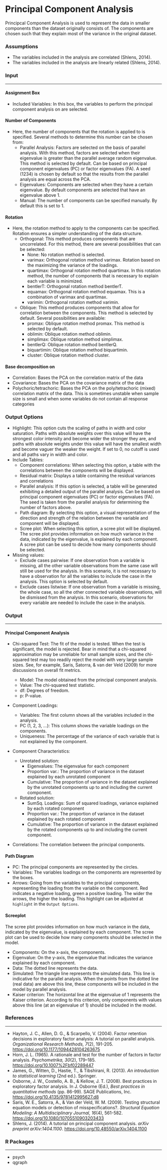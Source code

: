 Principal Component Analysis 
===

Principcal Component Analysis is used to represent the data in smaller components than the dataset originally consists of. The components are chosen such that they explain most of the variance in the original dataset. 

### Assumptions 
- The variables included in the analysis are correlated (Shlens, 2014). 
- The variables included in the analysis are linearly related (Shlens, 2014). 

### Input 
---
#### Assignment Box 
- Included Variables: In this box, the variables to perform the principal component analysis on are selected. 

#### Number of Components  
- Here, the number of components that the rotation is applied to is specified. Several methods to determine this number can be chosen from:   
  - Parallel Analysis: Factors are selected on the basis of parallel analysis. With this method, factors are selected when their eigenvalue is greater than the parallel average random eigenvalue. This method is selected by default. Can be based on principal component eigenvalues (PC) or factor eigenvalues (FA). A seed (1234) is chosen by default so that the results from the parallel analysis are equal across the PCA.
  - Eigenvalues: Components are selected when they have a certain eigenvalue. By default components are selected that have an eigenvalue above 1. 
  - Manual: The number of components can be specified manually. By default this is set to 1. 

#### Rotation  
- Here, the rotation method to apply to the components can be specified. Rotation ensures a simpler understanding of the data structure.
  - Orthogonal: This method produces components that are uncorrelated. For this method, there are several possibilities that can be selected: 
      - None: No rotation method is selected. 
      - varimax: Orthogonal rotation method varimax. Rotation based on the maximizing the variance of the loadings. 
      - quartimax: Orthogonal rotation method quartimax. In this rotation method, the number of components that is  necessary to explain each variable is minimized. 
      - bentlerT: Orthogonal rotation method bentlerT. 
      - equamax: Orthogonal rotation method equamax. This is a combination of varimax and quartimax. 
      - varimin: Orthogonal rotation method varimin. 
  - Oblique: This method produces components that allow for correlation between the components. This method is selected by default. Several possibilities are available:  
      - promax: Oblique rotation method promax. This method is selected by default. 
      - oblimin: Oblique rotation method oblimin. 
      - simplimax: Oblique rotation method simplimax. 
      - bentlerQ: Oblique rotation method bentlerQ. 
      - biquartimin: Oblique rotation method biquartimin. 
      - cluster: Oblique rotation method cluster. 
      
#### Base decomposition on
- Correlation: Bases the PCA on the correlation matrix of the data
- Covariance: Bases the PCA on the covariance matrix of the data
- Polychoric/tetrachoric: Bases the PCA on the poly/tetrachoric (mixed) correlation matrix of the data.
  This is sometimes unstable when sample size is small and when some variables do not contain all response categories


### Output Options 
- Highlight: This option cuts the scaling of paths in width and color saturation. Paths with absolute weights over this value will have the strongest color intensity and become wider the stronger they are, and paths with absolute weights under this value will have the smallest width and become vaguer the weaker the weight. If set to 0, no cutoff is used and all paths vary in width and color.
- Include Tables: 
    - Component correlations: When selecting this option, a table with the correlations between the components will be displayed. 
    - Residual matrix: Displays a table containing the residual variances and correlations
    - Parallel analysis: If this option is selected, a table will be generated exhibiting a detailed output of the parallel analysis. Can be based on principal component eigenvalues (PC) or factor eigenvalues (FA). The seed is taken from the parallel analysis for determining the number of factors above.
    - Path diagram: By selecting this option, a visual representation of the direction and strength of the relation between the variable and component will be displayed. 
    - Scree plot: When selecting this option, a scree plot will be displayed. The scree plot provides information on how much variance in the data, indicated by the eigenvalue, is explained by each component. A scree plot can be used to decide how many components should be selected.  
- Missing values: 
    - Exclude cases pairwise: If one observation from a variable is missing, all the other variable observations from the same case will still be used for the analysis. In this scenario, it is not necessary to have a observation for all the variables to include the case in the analysis. This option is selected by default. 
    - Exclude cases listwise: If one observation from a variable is missing, the whole case, so all the other connected variable observations, will be dismissed from the analysis. In this scenario, observations for every variable are needed to include the case in the analysis. 

### Output 
---
#### Principal Component Analysis 
- Chi-squared Test: 
  The fit of the model is tested. When the test is significant, the model is rejected. Bear in mind that a     chi-squared approximation may be unreliable for small sample sizes, and the chi-squared test may too         readily reject the model with very large sample sizes. See, for example, Saris, Satorra, & van der Veld      (2009) for more discussions on overall fit metrics.
  - Model: The model obtained from the principal component analysis. 
  - Value: The chi-squared test statistic.  
  - df: Degrees of freedom. 
  - p: P-value. 

- Component Loadings:
  - Variables: The first column shows all the variables included in the analysis. 
  - PC (1, 2, 3, ...): This column shows the variable loadings on the components. 
  - Uniqueness: The percentage of the variance of each variable that is not explained by the component. 

- Component Characteristics:
  - Unrotated solution: 
    - Eigenvalues: The eigenvalue for each component
    - Proportion var.: The proportion of variance in the dataset explained by each unrotated component
    - Cumulative: The proportion of variance in the dataset explained by the unrotated components up to and including the current component.
  - Rotated solution: 
    - SumSq. Loadings: Sum of squared loadings, variance explained by each rotated component
    - Proportion var.: The proportion of variance in the dataset explained by each rotated component
    - Cumulative: The proportion of variance in the dataset explained by the rotated components up to and including the current component.

-  Correlations: 
  The correlation between the principal components. 

#### Path Diagram 
- PC: The principal components are represented by the circles. 
- Variables: The variables loadings on the components are represented by the boxes. 
- Arrows: Going from the variables to the principal components, representing the loading from the variable on the component. Red indicates a negative loading, green a positive loading. The wider the arrows, the higher the loading. This highlight can be adjusted at  `highlight` in the `Output Options`. 

#### Screeplot 
The scree plot provides information on how much variance in the data, indicated by the eigenvalue, is explained by each component. The scree plot can be used to decide how many components should be selected in the model. 
- Components: On the x-axis, the components. 
- Eigenvalue: On the y-axis, the eigenvalue that indicates the variance explained by each component. 
- Data: The dotted line represents the data. 
- Simulated: The triangle line represents the simulated data. This line is indicative for the parallel analysis. When the points from the dotted line (real data) are above this line, these components will be included in the model by parallel analysis. 
- Kaiser criterion: The horizontal line at the eigenvalue of 1 represents the Kaiser criterion. According to this criterion, only components with values above this line (at an eigenvalue of 1) should be included in the model. 

### References 
---
- Hayton, J. C., Allen, D. G., & Scarpello, V. (2004). Factor retention decisions in exploratory factor analysis: A tutorial on parallel analysis. *Organizational Research Methods, 7*(2), 191-205. https://doi.org/10.1177/1094428104263675
- Horn, J. L. (1965). A rationale and test for the number of factors in factor analysis. *Psychometrika, 30*(2), 179–185. https://doi.org/10.1007%2Fbf02289447
- James, G., Witten, D., Hastie, T., & Tibshirani, R. (2013). *An introduction to statistical learning* (2nd ed.). Springer.
- Osborne, J. W., Costello, A. B., & Kellow, J. T. (2008). Best practices in exploratory factor analysis. In J. Osborne (Ed.), *Best practices in quantitative methods* (pp. 86-99). SAGE Publications, Inc. https://doi.org/10.4135/9781412995627.d8
- Saris, W. E., Satorra, A., & Van der Veld, W. M. (2009). Testing structural equation models or detection of misspecifications?. *Structural Equation Modeling: A Multidisciplinary Journal, 16*(4), 561-582. https://doi.org/10.1080/10705510903203433
- Shlens, J. (2014). A tutorial on principal component analysis. *arXiv preprint arXiv:1404.1100*. https://doi.org/10.48550/arXiv.1404.1100

### R Packages 
---
- psych 
- qgraph 

